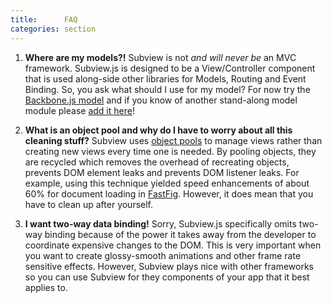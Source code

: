 ```yaml
---
title:      FAQ
categories: section
---
```


1. **Where are my models?!** Subview is not *and will never be* an MVC framework. Subview.js is designed to be a View/Controller component that is used along-side other libraries for Models, Routing and Event Binding. So, you ask what should I use for my model? For now try the [Backbone.js model](http://backbonejs.org/#Model) and if you know of another stand-along model module please [add it here](https://github.com/bpeacock/subview.js/blob/gh-pages/_posts/0000-01-12-FAQ.md)!

2. **What is an object pool and why do I have to worry about all this cleaning stuff?** Subview uses [object pools](http://en.wikipedia.org/wiki/Object_pool_pattern) to manage views rather than creating new views every time one is needed. By pooling objects, they are recycled which removes the overhead of recreating objects, prevents DOM element leaks and prevents DOM listener leaks. For example, using this technique yielded speed enhancements of about 60% for document loading in [FastFig](https://www.fastfig.com). However, it does mean that you have to clean up after yourself.

3. **I want two-way data binding!** Sorry, Subview.js specifically omits two-way binding because of the power it takes away from the developer to coordinate expensive changes to the DOM. This is very important when you want to create glossy-smooth animations and other frame rate sensitive effects. However, Subview plays nice with other frameworks so you can use Subview for they components of your app that it best applies to.

